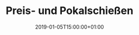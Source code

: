 ---
title: "Preis- und Pokalschießen"
publishdate: 2017-09-30
date: 2019-01-05T15:00:00+01:00
location: gleis
draft: false
outputs:
- html
- calendar
---